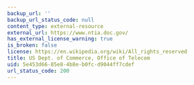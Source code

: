 ```yaml
---
backup_url: ''
backup_url_status_code: null
content_type: external-resource
external_url: https://www.ntia.doc.gov/
has_external_license_warning: true
is_broken: false
license: https://en.wikipedia.org/wiki/All_rights_reserved
title: US Dept. of Commerce, Office of Telecom
uid: 5e453d66-85e8-4b8e-b0fc-d9044ff7cdef
url_status_code: 200
---
```

